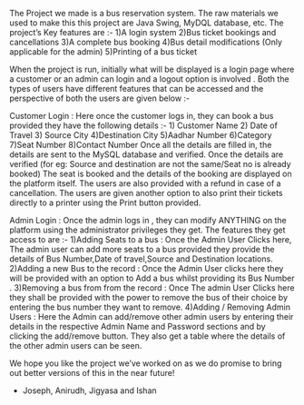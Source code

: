 The Project we made is a bus reservation system. The raw materials we used to make this this project are Java Swing, MyDQL database, etc.
The project’s Key features are :-
1)A login system
2)Bus ticket bookings and cancellations 
3)A complete bus booking 
4)Bus detail modifications (Only applicable for the admin)
5)Printing of a bus ticket

When the project is run, initially what will be displayed is a login page where a customer or an admin can login and a logout option is involved . Both the types of users have different features that can be accessed and the perspective of both the users are given below :-

Customer Login : Here once the customer logs in, they can book a bus provided they have the following details :-  1) Customer Name
			2) Date of Travel
			3) Source City
			4)Destination City
			5)Aadhar Number 
			6)Category
			7)Seat Number 
			8)Contact Number
Once all the details are filled in, the details are sent to the MySQL database and verified. Once the details are verified (for eg: Source and destination are not the same/Seat no is already booked) The seat is booked and the details of the booking are displayed on the platform itself. The users are also provided with a refund in case of a cancellation. The users are given another option to also print their tickets directly to a printer using the Print button provided.

Admin Login : Once the admin logs in , they can modify ANYTHING on the platform using the administrator privileges they get. The features they get access to are :-
			1)Adding Seats to a bus : Once the Admin User Clicks here, The admin user can add more seats to a bus provided they provide the details of Bus Number,Date of                                 travel,Source and Destination locations.
      2)Adding a new Bus to the record : Once the Admin User clicks here they will be provided with an option to Add a bus whilst providing its Bus Number .
			3)Removing a bus from from the record : Once The admin User Clicks here they shall be provided with the power to remove the bus of their choice by entering                                                 the bus number they want to remove.
			4)Adding / Removing Admin Users : Here the Admin can add/remove other admin users by entering their details in the respective Admin Name and Password sections                                         and by clicking the add/remove button. They also get a table where the details of the other admin users can be seen. 

We hope you like the project we’ve worked on as we do promise to bring out better versions of this in the near future!
- Joseph, Anirudh, Jigyasa and Ishan
